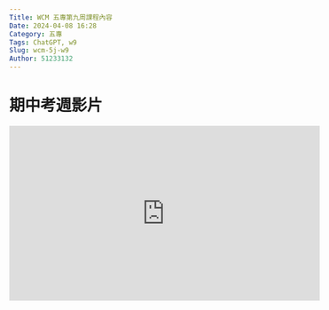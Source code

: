 ```yaml
---
Title: WCM 五專第九周課程內容
Date: 2024-04-08 16:28
Category: 五專
Tags: ChatGPT, w9
Slug: wcm-5j-w9
Author: 51233132
---
```



# 期中考週影片

<!-- PELICAN_END_SUMMARY -->

<iframe width="560" height="315" src="https://www.youtube.com/embed/can30b-W9cw?si=u3UXLbcXWGx-Jg5o" title="YouTube video player" frameborder="0" allow="accelerometer; autoplay; clipboard-write; encrypted-media; gyroscope; picture-in-picture; web-share" referrerpolicy="strict-origin-when-cross-origin" allowfullscreen></iframe>